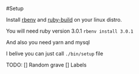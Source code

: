 #Setup

Install [rbenv](https://github.com/rbenv/rbenv) and [ruby-build](https://github.com/rbenv/ruby-build) on your linux distro.

You will need ruby version 3.0.1
```rbenv install 3.0.1```

And also you need yarn and mysql

I belive you can just call `./bin/setup` file

TODO:
[] Random grave
[] Labels
